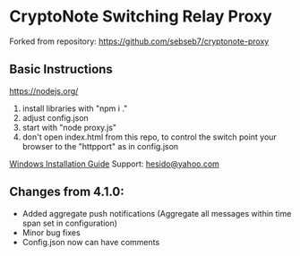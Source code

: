 # CryptoNote Switching Relay Proxy
Forked from repository: https://github.com/sebseb7/cryptonote-proxy

## Basic Instructions
https://nodejs.org/
1. install libraries with "npm i ."
1. adjust config.json
1. start with "node proxy.js"
1. don't open index.html from this repo, to control the switch point your browser to the "httpport" as in config.json

[Windows Installation Guide](https://github.com/sebseb7/cryptonote-proxy/wiki/Installation-guide-for-cryptonote-proxy)
Support: hesido@yahoo.com

## Changes from 4.1.0:
* Added aggregate push notifications (Aggregate all messages within time span set in configuration)
* Minor bug fixes
* Config.json now can have comments
